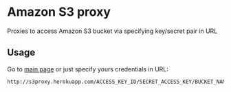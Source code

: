 # Amazon S3 proxy

Proxies to access Amazon S3 bucket via specifying key/secret pair in URL 

## Usage
Go to [main page](http://s3proxy.herokuapp.com/) or just specify yours credentials in URL:

```
http://s3proxy.herokuapp.com/ACCESS_KEY_ID/SECRET_ACCESS_KEY/BUCKET_NAME/
```
